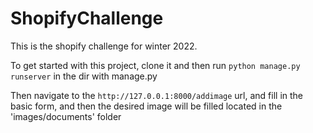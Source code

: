 # ShopifyChallenge

This is the shopify challenge for winter 2022.

To get started with this project, clone it and then run `python manage.py runserver` in the dir with manage.py

Then navigate to the `http://127.0.0.1:8000/addimage` url, and fill in the basic form, and then the desired image will be filled located in the 'images/documents' folder
